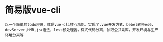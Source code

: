 # 简易版vue-cli

`
	以一个简单的todo应用，体现vue-cli核心功能。实现了.vue开发方式，bebel转换es6，devServer,HMR,jsx语法，less预处理器，样式代码分离，抽取公共类库，开发环境与生产环境分离等
`